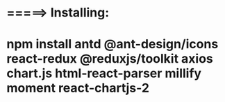 # =====> Installing:

# npm install antd @ant-design/icons react-redux @reduxjs/toolkit axios chart.js html-react-parser millify moment react-chartjs-2
